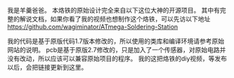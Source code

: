 我是羊羹爸爸。
本烙铁的原始设计完全来自以下这位大神的开源项目。
其中有完整的解说文档，如果你看了我的视频也想制作这个烙铁，可以先访以下地址
https://github.com/wagiminator/ATmega-Soldering-Station

我的代码是基于原版代码1.7版本修改的，所以使用的类库和编译环境请参考原始网站的说明。
pcb是基于原版2.7修改的，只是加入了一个传感器，对原始电路并没有改动，所以应该可以兼容原始项目的程序。
我的这把烙铁的diy视频，等发布以后，会把链接更新到这里。
